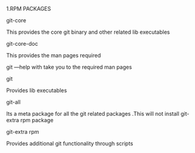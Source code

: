 1.RPM PACKAGES

git-core 

This provides the core git binary  and other related lib executables


git-core-doc 

This provides the man pages required 

git <command> —help with take you to the required man pages


git 

Provides lib executables

git-all 

Its a  meta package for all the git related packages .This  will not install git-extra rpm package

git-extra rpm

Provides additional git functionality  through scripts

